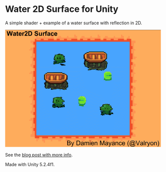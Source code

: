 # Water 2D Surface for Unity

A simple shader + example of a water surface with reflection in 2D.

![Screenshot](screenshot.gif)

See the [blog post with more info](TODO).

Made with Unity 5.2.4f1.
